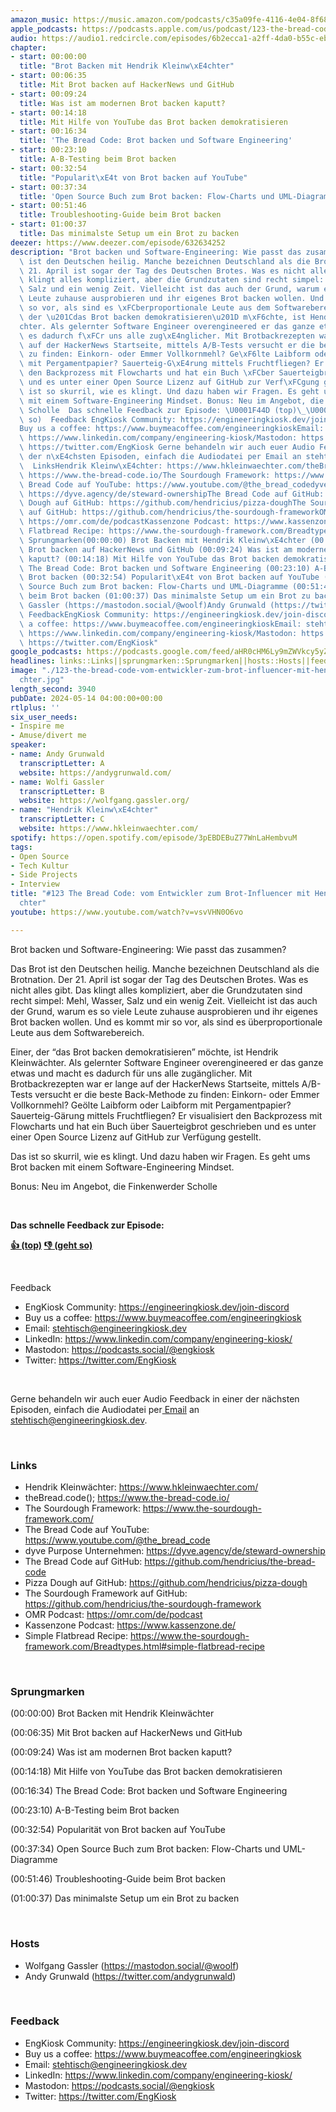 ```yaml
---
amazon_music: https://music.amazon.com/podcasts/c35a09fe-4116-4e04-8f68-77d61b112e46/episodes/b4c3219c-10d0-4f7e-a04e-58e2c0f90718/engineering-kiosk-123-the-bread-code-vom-entwickler-zum-brot-influencer-mit-hendrik-kleinw%C3%A4chter
apple_podcasts: https://podcasts.apple.com/us/podcast/123-the-bread-code-vom-entwickler-zum-brot-influencer/id1603082924?i=1000655514958&uo=4
audio: https://audio1.redcircle.com/episodes/6b2ecca1-a2ff-4da0-b55c-eb5cc0577399/stream.mp3
chapter:
- start: 00:00:00
  title: "Brot Backen mit Hendrik Kleinw\xE4chter"
- start: 00:06:35
  title: Mit Brot backen auf HackerNews und GitHub
- start: 00:09:24
  title: Was ist am modernen Brot backen kaputt?
- start: 00:14:18
  title: Mit Hilfe von YouTube das Brot backen demokratisieren
- start: 00:16:34
  title: 'The Bread Code: Brot backen und Software Engineering'
- start: 00:23:10
  title: A-B-Testing beim Brot backen
- start: 00:32:54
  title: "Popularit\xE4t von Brot backen auf YouTube"
- start: 00:37:34
  title: 'Open Source Buch zum Brot backen: Flow-Charts und UML-Diagramme'
- start: 00:51:46
  title: Troubleshooting-Guide beim Brot backen
- start: 01:00:37
  title: Das minimalste Setup um ein Brot zu backen
deezer: https://www.deezer.com/episode/632634252
description: "Brot backen und Software-Engineering: Wie passt das zusammen? Das Brot\
  \ ist den Deutschen heilig. Manche bezeichnen Deutschland als die Brotnation. Der\
  \ 21. April ist sogar der Tag des Deutschen Brotes. Was es nicht alles gibt. Das\
  \ klingt alles kompliziert, aber die Grundzutaten sind recht simpel: Mehl, Wasser,\
  \ Salz und ein wenig Zeit. Vielleicht ist das auch der Grund, warum es so viele\
  \ Leute zuhause ausprobieren und ihr eigenes Brot backen wollen. Und es kommt mir\
  \ so vor, als sind es \xFCberproportionale Leute aus dem Softwarebereich. Einer,\
  \ der \u201Cdas Brot backen demokratisieren\u201D m\xF6chte, ist Hendrik Kleinw\xE4\
  chter. Als gelernter Software Engineer overengineered er das ganze etwas und macht\
  \ es dadurch f\xFCr uns alle zug\xE4nglicher. Mit Brotbackrezepten war er lange\
  \ auf der HackerNews Startseite, mittels A/B-Tests versucht er die beste Back-Methode\
  \ zu finden: Einkorn- oder Emmer Vollkornmehl? Ge\xF6lte Laibform oder Laibform\
  \ mit Pergamentpapier? Sauerteig-G\xE4rung mittels Fruchtfliegen? Er visualisiert\
  \ den Backprozess mit Flowcharts und hat ein Buch \xFCber Sauerteigbrot geschrieben\
  \ und es unter einer Open Source Lizenz auf GitHub zur Verf\xFCgung gestellt. Das\
  \ ist so skurril, wie es klingt. Und dazu haben wir Fragen. Es geht ums Brot backen\
  \ mit einem Software-Engineering Mindset. Bonus: Neu im Angebot, die Finkenwerder\
  \ Scholle  Das schnelle Feedback zur Episode: \U0001F44D (top)\_\U0001F44E (geht\
  \ so)  Feedback EngKiosk Community: https://engineeringkiosk.dev/join-discord\_\
  Buy us a coffee: https://www.buymeacoffee.com/engineeringkioskEmail: stehtisch@engineeringkiosk.devLinkedIn:\
  \ https://www.linkedin.com/company/engineering-kiosk/Mastodon: https://podcasts.social/@engkioskTwitter:\
  \ https://twitter.com/EngKiosk Gerne behandeln wir auch euer Audio Feedback in einer\
  \ der n\xE4chsten Episoden, einfach die Audiodatei per Email an stehtisch@engineeringkiosk.dev.\
  \  LinksHendrik Kleinw\xE4chter: https://www.hkleinwaechter.com/theBread.code();\
  \ https://www.the-bread-code.io/The Sourdough Framework: https://www.the-sourdough-framework.com/The\
  \ Bread Code auf YouTube: https://www.youtube.com/@the_bread_codedyve Purpose Unternehmen:\
  \ https://dyve.agency/de/steward-ownershipThe Bread Code auf GitHub: https://github.com/hendricius/the-bread-codePizza\
  \ Dough auf GitHub: https://github.com/hendricius/pizza-doughThe Sourdough Framework\
  \ auf GitHub: https://github.com/hendricius/the-sourdough-frameworkOMR Podcast:\
  \ https://omr.com/de/podcastKassenzone Podcast: https://www.kassenzone.de/Simple\
  \ Flatbread Recipe: https://www.the-sourdough-framework.com/Breadtypes.html#simple-flatbread-recipe\
  \ Sprungmarken(00:00:00) Brot Backen mit Hendrik Kleinw\xE4chter (00:06:35) Mit\
  \ Brot backen auf HackerNews und GitHub (00:09:24) Was ist am modernen Brot backen\
  \ kaputt? (00:14:18) Mit Hilfe von YouTube das Brot backen demokratisieren (00:16:34)\
  \ The Bread Code: Brot backen und Software Engineering (00:23:10) A-B-Testing beim\
  \ Brot backen (00:32:54) Popularit\xE4t von Brot backen auf YouTube (00:37:34) Open\
  \ Source Buch zum Brot backen: Flow-Charts und UML-Diagramme (00:51:46) Troubleshooting-Guide\
  \ beim Brot backen (01:00:37) Das minimalste Setup um ein Brot zu backen  HostsWolfgang\
  \ Gassler (https://mastodon.social/@woolf)Andy Grunwald (https://twitter.com/andygrunwald)\
  \ FeedbackEngKiosk Community: https://engineeringkiosk.dev/join-discord\_Buy us\
  \ a coffee: https://www.buymeacoffee.com/engineeringkioskEmail: stehtisch@engineeringkiosk.devLinkedIn:\
  \ https://www.linkedin.com/company/engineering-kiosk/Mastodon: https://podcasts.social/@engkioskTwitter:\
  \ https://twitter.com/EngKiosk"
google_podcasts: https://podcasts.google.com/feed/aHR0cHM6Ly9mZWVkcy5yZWRjaXJjbGUuY29tLzBlY2ZkZmQ3LWZkYTEtNGMzZC05NTE1LTQ3NjcyN2Y5ZGY1ZQ/episode/MzYwZTdkMDUtMzA3ZS00OTBmLWE3MWUtNzFkOWI3YjY1MzVm?sa=X&ved=0CAUQkfYCahcKEwjoiKPHhrqGAxUAAAAAHQAAAAAQAQ
headlines: links::Links||sprungmarken::Sprungmarken||hosts::Hosts||feedback::Feedback
image: "./123-the-bread-code-vom-entwickler-zum-brot-influencer-mit-hendrik-kleinw\xE4\
  chter.jpg"
length_second: 3940
pubDate: 2024-05-14 04:00:00+00:00
rtlplus: ''
six_user_needs:
- Inspire me
- Amuse/divert me
speaker:
- name: Andy Grunwald
  transcriptLetter: A
  website: https://andygrunwald.com/
- name: Wolfi Gassler
  transcriptLetter: B
  website: https://wolfgang.gassler.org/
- name: "Hendrik Kleinw\xE4chter"
  transcriptLetter: C
  website: https://www.hkleinwaechter.com/
spotify: https://open.spotify.com/episode/3pEBDEBuZ77WnLaHembvuM
tags:
- Open Source
- Tech Kultur
- Side Projects
- Interview
title: "#123 The Bread Code: vom Entwickler zum Brot-Influencer mit Hendrik Kleinw\xE4\
  chter"
youtube: https://www.youtube.com/watch?v=vsvVHN0O6vo

---
```

<p>Brot backen und Software-Engineering: Wie passt das zusammen?</p><p>Das Brot ist den Deutschen heilig. Manche bezeichnen Deutschland als die Brotnation. Der 21. April ist sogar der Tag des Deutschen Brotes. Was es nicht alles gibt. Das klingt alles kompliziert, aber die Grundzutaten sind recht simpel: Mehl, Wasser, Salz und ein wenig Zeit. Vielleicht ist das auch der Grund, warum es so viele Leute zuhause ausprobieren und ihr eigenes Brot backen wollen. Und es kommt mir so vor, als sind es überproportionale Leute aus dem Softwarebereich.</p><p>Einer, der “das Brot backen demokratisieren” möchte, ist Hendrik Kleinwächter. Als gelernter Software Engineer overengineered er das ganze etwas und macht es dadurch für uns alle zugänglicher. Mit Brotbackrezepten war er lange auf der HackerNews Startseite, mittels A/B-Tests versucht er die beste Back-Methode zu finden: Einkorn- oder Emmer Vollkornmehl? Geölte Laibform oder Laibform mit Pergamentpapier? Sauerteig-Gärung mittels Fruchtfliegen? Er visualisiert den Backprozess mit Flowcharts und hat ein Buch über Sauerteigbrot geschrieben und es unter einer Open Source Lizenz auf GitHub zur Verfügung gestellt.</p><p>Das ist so skurril, wie es klingt. Und dazu haben wir Fragen. Es geht ums Brot backen mit einem Software-Engineering Mindset.</p><p>Bonus: Neu im Angebot, die Finkenwerder Scholle</p><p><br></p><p><strong>Das schnelle Feedback zur Episode:</strong></p><p><a href="https://api.openpodcast.dev/feedback/123/upvote" rel="nofollow"><strong>👍 (top)</strong></a><strong> </strong><a href="https://api.openpodcast.dev/feedback/123/downvote" rel="nofollow"><strong>👎 (geht so)</strong></a></p><p><br></p><p>Feedback</p><ul><li>EngKiosk Community: <a href="https://engineeringkiosk.dev/join-discord">https://engineeringkiosk.dev/join-discord</a> </li><li>Buy us a coffee: <a href="https://www.buymeacoffee.com/engineeringkiosk" rel="nofollow">https://www.buymeacoffee.com/engineeringkiosk</a></li><li>Email: <a href="mailto:stehtisch@engineeringkiosk.dev" rel="nofollow">stehtisch@engineeringkiosk.dev</a></li><li>LinkedIn: <a href="https://www.linkedin.com/company/engineering-kiosk/" rel="nofollow">https://www.linkedin.com/company/engineering-kiosk/</a></li><li>Mastodon: <a href="https://podcasts.social/@engkiosk" rel="nofollow">https://podcasts.social/@engkiosk</a></li><li>Twitter: <a href="https://twitter.com/EngKiosk" rel="nofollow">https://twitter.com/EngKiosk</a></li></ul><p><br></p><p>Gerne behandeln wir auch euer Audio Feedback in einer der nächsten Episoden, einfach die Audiodatei per<a href="https://engineeringkiosk.dev/kontakt/"> Email</a> an <a href="mailto:stehtisch@engineeringkiosk.dev" rel="nofollow">stehtisch@engineeringkiosk.dev</a>.</p><p><br></p><h3 id="links">Links</h3><ul><li>Hendrik Kleinwächter: <a href="https://www.hkleinwaechter.com/" rel="nofollow">https://www.hkleinwaechter.com/</a></li><li>theBread.code(); <a href="https://www.the-bread-code.io/" rel="nofollow">https://www.the-bread-code.io/</a></li><li>The Sourdough Framework: <a href="https://www.the-sourdough-framework.com/" rel="nofollow">https://www.the-sourdough-framework.com/</a></li><li>The Bread Code auf YouTube: <a href="https://www.youtube.com/@the_bread_code" rel="nofollow">https://www.youtube.com/@the_bread_code</a></li><li>dyve Purpose Unternehmen: <a href="https://dyve.agency/de/steward-ownership" rel="nofollow">https://dyve.agency/de/steward-ownership</a></li><li>The Bread Code auf GitHub: <a href="https://github.com/hendricius/the-bread-code" rel="nofollow">https://github.com/hendricius/the-bread-code</a></li><li>Pizza Dough auf GitHub: <a href="https://github.com/hendricius/pizza-dough" rel="nofollow">https://github.com/hendricius/pizza-dough</a></li><li>The Sourdough Framework auf GitHub: <a href="https://github.com/hendricius/the-sourdough-framework" rel="nofollow">https://github.com/hendricius/the-sourdough-framework</a></li><li>OMR Podcast: <a href="https://omr.com/de/podcast" rel="nofollow">https://omr.com/de/podcast</a></li><li>Kassenzone Podcast: <a href="https://www.kassenzone.de/" rel="nofollow">https://www.kassenzone.de/</a></li><li>Simple Flatbread Recipe: <a href="https://www.the-sourdough-framework.com/Breadtypes.html#simple-flatbread-recipe" rel="nofollow">https://www.the-sourdough-framework.com/Breadtypes.html#simple-flatbread-recipe</a></li></ul><p><br></p><h3 id="sprungmarken">Sprungmarken</h3><p>(00:00:00) Brot Backen mit Hendrik Kleinwächter</p><p>(00:06:35) Mit Brot backen auf HackerNews und GitHub</p><p>(00:09:24) Was ist am modernen Brot backen kaputt?</p><p>(00:14:18) Mit Hilfe von YouTube das Brot backen demokratisieren</p><p>(00:16:34) The Bread Code: Brot backen und Software Engineering</p><p>(00:23:10) A-B-Testing beim Brot backen</p><p>(00:32:54) Popularität von Brot backen auf YouTube</p><p>(00:37:34) Open Source Buch zum Brot backen: Flow-Charts und UML-Diagramme</p><p>(00:51:46) Troubleshooting-Guide beim Brot backen</p><p>(01:00:37) Das minimalste Setup um ein Brot zu backen</p><p><br></p><h3 id="hosts">Hosts</h3><ul><li>Wolfgang Gassler (<a href="https://mastodon.social/@woolf" rel="nofollow">https://mastodon.social/@woolf</a>)</li><li>Andy Grunwald (<a href="https://twitter.com/andygrunwald" rel="nofollow">https://twitter.com/andygrunwald</a>)</li></ul><p><br></p><h3 id="feedback">Feedback</h3><ul><li>EngKiosk Community: <a href="https://engineeringkiosk.dev/join-discord">https://engineeringkiosk.dev/join-discord</a> </li><li>Buy us a coffee: <a href="https://www.buymeacoffee.com/engineeringkiosk" rel="nofollow">https://www.buymeacoffee.com/engineeringkiosk</a></li><li>Email: <a href="mailto:stehtisch@engineeringkiosk.dev" rel="nofollow">stehtisch@engineeringkiosk.dev</a></li><li>LinkedIn: <a href="https://www.linkedin.com/company/engineering-kiosk/" rel="nofollow">https://www.linkedin.com/company/engineering-kiosk/</a></li><li>Mastodon: <a href="https://podcasts.social/@engkiosk" rel="nofollow">https://podcasts.social/@engkiosk</a></li><li>Twitter: <a href="https://twitter.com/EngKiosk" rel="nofollow">https://twitter.com/EngKiosk</a></li></ul>